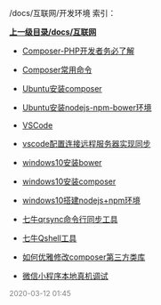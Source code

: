 /docs/互联网/开发环境 索引：


**[上一级目录/docs/互联网](/docs/互联网/index.md)**

- [Composer-PHP开发者务必了解](/docs/互联网/开发环境/Composer-PHP开发者务必了解.md)

- [Composer常用命令](/docs/互联网/开发环境/Composer常用命令.md)

- [Ubuntu安装composer](/docs/互联网/开发环境/Ubuntu安装composer.md)

- [Ubuntu安装nodejs-npm-bower环境](/docs/互联网/开发环境/Ubuntu安装nodejs-npm-bower环境.md)

- [VSCode](/docs/互联网/开发环境/VSCode.md)

- [vscode配置连接远程服务器实现同步](/docs/互联网/开发环境/vscode配置连接远程服务器实现同步.md)

- [windows10安装bower](/docs/互联网/开发环境/windows10安装bower.md)

- [windows10安装composer](/docs/互联网/开发环境/windows10安装composer.md)

- [windows10搭建nodejs+npm环境](/docs/互联网/开发环境/windows10搭建nodejs+npm环境.md)

- [七牛qrsync命令行同步工具](/docs/互联网/开发环境/七牛qrsync命令行同步工具.md)

- [七牛Qshell工具](/docs/互联网/开发环境/七牛Qshell工具.md)

- [如何优雅修改composer第三方类库](/docs/互联网/开发环境/如何优雅修改composer第三方类库.md)

- [微信小程序本地真机调试](/docs/互联网/开发环境/微信小程序本地真机调试.md)


<font size=2 color='grey'> 2020-03-12 01:45 </font>